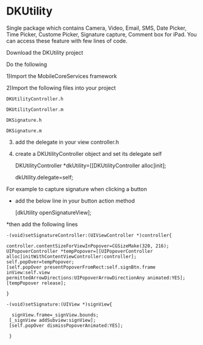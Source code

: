 DKUtility
========

Single package which contains Camera, Video, Email, SMS, Date Picker, Time Picker, Custome Picker, Signature capture, Comment box for iPad. You can access these feature with few lines of code.

Download the DKUtility project

Do the following

1)Import the  MobileCoreServices framework

2)Import the following files into your project

    DKUtilityController.h

    DKUtilityController.m

    DKSignature.h

    DKSignature.m

3) add the delegate in your view controller.h

    <DKUtilityDelegate>

4) create a DKUtilityController object and set its delegate self

    DKUtilityController *dkUtility=[[DKUtilityController alloc]init];

    dkUtility.delegate=self;
    
  
For example to capture signature when clicking a button

* add the below line in your button action method

    [dkUtility openSignatureView];

*then add the following lines

    -(void)setSignatureController:(UIViewController *)controller{
   
    controller.contentSizeForViewInPopover=CGSizeMake(320, 216);
    UIPopoverController *tempPopover=[[UIPopoverController alloc]initWithContentViewController:controller]; 
    self.popOver=tempPopover;
    [self.popOver presentPopoverFromRect:self.signBtn.frame inView:self.view   
    permittedArrowDirections:UIPopoverArrowDirectionAny animated:YES];
    [tempPopover release];
    
    }

    -(void)setSignature:(UIView *)signView{
    
      signView.frame=_signView.bounds;
     [_signView addSubview:signView];
     [self.popOver dismissPopoverAnimated:YES];
     
     }

